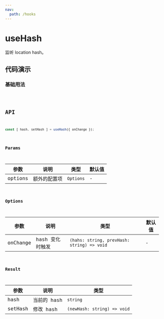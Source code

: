 ```yaml
---
nav:
  path: /hooks
---
```


# useHash

监听 location hash。

## 代码演示

### 基础用法

<code src="./demo/demo1.tsx" />

## API

```javascript
const [ hash, setHash ] = useHash({ onChange });
```

### Params

| 参数    | 说明         | 类型      | 默认值 |
| ------- | ------------ | --------- | ------ |
| options | 额外的配置项 | `Options` | -      |

### Options

| 参数     | 说明            | 类型                                       | 默认值 |
| -------- | --------------- | ------------------------------------------ | ------ |
| onChange | hash 变化时触发 | `(hahs: string, prevHash: string) => void` | -      |

### Result

| 参数    | 说明        | 类型                        |
| ------- | ----------- | --------------------------- |
| hash    | 当前的 hash | `string`                    |
| setHash | 修改 hash   | `(newHash: string) => void` |
